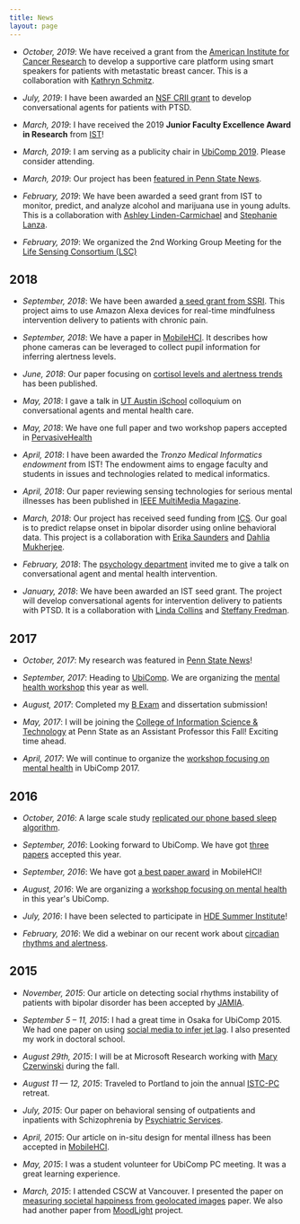 ```yaml
---
title: News
layout: page
---
```


* _October, 2019_: We have received a grant from the [American Institute for Cancer Research](https://www.aicr.org/) to develop a supportive care platform using smart speakers for patients with metastatic breast cancer. This is a collaboration with [Kathryn Schmitz](https://cancer.psu.edu/researchers/individual/-/researcher/5B6500F63D5438DBE0540010E056499A/kathryn-schmitz-phd-mph-facsm).

* _July, 2019_: I have been awarded an [NSF CRII grant](https://www.nsf.gov/awardsearch/showAward?AWD_ID=1850287) to develop conversational agents for patients with PTSD.

* _March, 2019_: I have received the 2019 **Junior Faculty Excellence Award in Research** from [IST](https://news.psu.edu/story/567207/2019/04/03/faculty-and-staff-recognized-annual-ist-awards-reception)!

* _March, 2019_: I am serving as a publicity chair in [UbiComp 2019](http://ubicomp.org/ubicomp2019/). Please consider attending.

* _March, 2019_: Our project has been [featured in Penn State News](https://news.psu.edu/story/562939/2019/03/13/research/close-watch-ist-seed-grant-funds-study-assess-and-predict-substance).

* _February, 2019_: We have been awarded a seed grant from IST to monitor, predict, and analyze alcohol and marijuana use in young adults. This is a collaboration with [Ashley Linden-Carmichael](https://sites.psu.edu/alindencarmichael/) and [Stephanie Lanza](http://prevention.psu.edu/people/lanza-stephanie).

* _February, 2019_: We organized the 2nd Working Group Meeting for the [Life Sensing Consortium (LSC)](https://lifesensingconsortium.org/)

2018
----

* _September, 2018_: We have been awarded [a seed grant from SSRI](http://www.ssri.psu.edu/news/2798/seed-grants-support-opioid-research-announced). This project aims to use Amazon Alexa devices for real-time mindfulness intervention delivery to patients with chronic pain.

* _September, 2018_: We have a paper in [MobileHCI](https://dl.acm.org/citation.cfm?doid=3229434.3229456). It describes how phone cameras can be leveraged to collect pupil information for inferring alertness levels.

* _June, 2018_: Our paper focusing on [cortisol levels and alertness trends](https://link.springer.com/article/10.1007%2Fs00779-018-1164-z) has been published.

* _May, 2018_: I gave a talk in [UT Austin iSchool](https://www.ischool.utexas.edu/) colloquium on conversational agents and mental health care.

* _May, 2018_: We have one full paper and two workshop papers accepted in [PervasiveHealth](http://pervasivehealth.org/)

* _April, 2018_: I have been awarded the _Tronzo Medical Informatics endowment_ from IST! The endowment aims to engage faculty and students in issues and technologies related to medical informatics.

* _April, 2018_: Our paper reviewing sensing technologies for serious mental illnesses has been published in [IEEE MultiMedia Magazine](https://ieeexplore.ieee.org/document/8337826/).

* _March, 2018_: Our project has received seed funding from [ICS](https://ics.psu.edu/). Our goal is to predict relapse onset in bipolar disorder using online behavioral data. This project is a collaboration with [Erika Saunders](https://profiles.psu.edu/profiles/display/112378) and [Dahlia Mukherjee](https://profiles.psu.edu/profiles/display/158660182).

* _February, 2018_: The [psychology department](http://psych.la.psu.edu/) invited me to give a talk on conversational agent and mental health intervention.

* _January, 2018_: We have been awarded an IST seed grant. The project will develop conversational agents for intervention delivery to patients with PTSD. It is a collaboration with [Linda Collins](https://www.methodology.psu.edu/people/lcollins) and [Steffany Fredman](http://hhd.psu.edu/hdfs/directory/Bio.aspx?id=Fredman).

2017
----

* _October, 2017_: My research was featured in [Penn State News](http://news.psu.edu/story/487158/2017/10/10/academics/new-ist-professor-hopes-revolutionize-mental-healthcare-global)!

* _September, 2017_: Heading to [UbiComp](http://ubicomp.org/ubicomp2017/). We are organizing the [mental health workshop](https://ubicomp-mental-health.github.io/workshop-2017.html) this year as well.

* _August, 2017_: Completed my [B Exam](http://gradschool.cornell.edu/requirements/exams/exams-phd) and dissertation submission!

* _May, 2017_: I will be joining the [College of Information Science & Technology](https://ist.psu.edu/) at Penn State as an Assistant Professor this Fall! Exciting time ahead.

* _April, 2017_: We will continue to organize the [workshop focusing on mental health](https://ubicomp-mental-health.github.io/workshop-2017.html) in UbiComp 2017.

2016
----

* _October, 2016_: A large scale study [replicated our phone based sleep algorithm](blog/sleep-algorithm-replication.html).

* _September, 2016_: Looking forward to UbiComp. We have got [three papers](publications.html) accepted this year.

* _September, 2016_: We have got [a best paper award](https://dl.acm.org/citation.cfm?id=2935383) in MobileHCI!

* _August, 2016_: We are organizing a [workshop focusing on mental health](https://ubicomp-mental-health.github.io/workshop-2016.html) in this year's UbiComp.

* _July, 2016_: I have been selected to participate in [HDE Summer Institute](http://hdexplore.calit2.net/hde-summer-institute-2016/)!

* _February, 2016_: We did a webinar on our recent work about [circadian rhythms and alertness](http://hdexplore.calit2.net/webinar-21116/).

2015
----

* _November, 2015_: Our article on detecting social rhythms instability of patients with bipolar disorder has been accepted by [JAMIA](http://jamia.oxfordjournals.org/).

* _September 5 – 11, 2015_: I had a great time in Osaka for UbiComp 2015.  We had one paper on using [social media to infer jet lag](http://dl.acm.org/citation.cfm?id=2807522). I also presented my work in doctoral school.

* _August 29th, 2015_: I will be at Microsoft Research working with [Mary Czerwinski](http://research.microsoft.com/en-us/people/marycz/) during the fall.

* _August 11 — 12, 2015_: Traveled to Portland to join the annual [ISTC-PC](http://istc-pc.washington.edu/) retreat.

* _July, 2015_: Our paper on behavioral sensing of outpatients and inpatients with Schizophrenia by [Psychiatric Services](http://ps.psychiatryonline.org/doi/full/10.1176/appi.ps.201500130).

* _April, 2015_: Our article on in-situ design for mental illness has been accepted in [MobileHCI](http://dl.acm.org/citation.cfm?id=2785866).

* _May, 2015_: I was a student volunteer for UbiComp PC meeting. It was a great learning experience.

* _March, 2015_: I attended CSCW at Vancouver. I presented the paper on [measuring societal happiness from geolocated images](http://dl.acm.org/citation.cfm?id=2675186) paper. We also had another paper from [MoodLight](http://dl.acm.org/citation.cfm?id=2675191) project.


